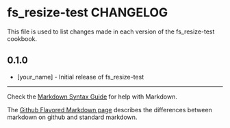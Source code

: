 fs_resize-test CHANGELOG
===============================

This file is used to list changes made in each version of the fs_resize-test cookbook.

0.1.0
-----
- [your_name] - Initial release of fs_resize-test

- - -
Check the [Markdown Syntax Guide](http://daringfireball.net/projects/markdown/syntax) for help with Markdown.

The [Github Flavored Markdown page](http://github.github.com/github-flavored-markdown/) describes the differences between markdown on github and standard markdown.
